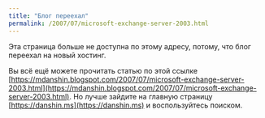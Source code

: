 ```yaml
---
title: "Блог переехал"
permalink: /2007/07/microsoft-exchange-server-2003.html
---
```

Эта страница больше не доступна по этому адресу, потому, что блог переехал на новый хостинг.

Вы всё ещё можете прочитать статью по этой ссылке [https://mdanshin.blogspot.com/2007/07/microsoft-exchange-server-2003.html](https://mdanshin.blogspot.com/2007/07/microsoft-exchange-server-2003.html). Но лучше зайдите на главную страницу [https://danshin.ms](https://danshin.ms) и воспользуйтесь поиском.